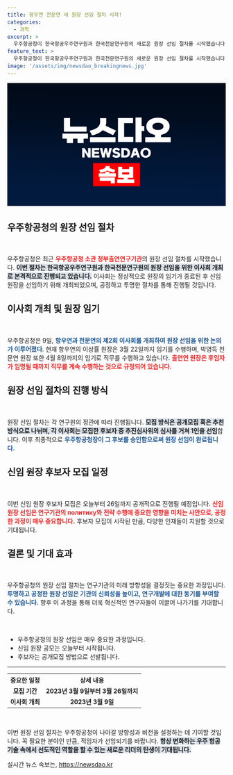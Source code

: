 ```yaml
---
title: 항우연 천문연 새 원장 선임 절차 시작!
categories:
  - 과학
excerpt: >
  우주항공청이 한국항공우주연구원과 한국천문연구원의 새로운 원장 선임 절차를 시작했습니다! 이사회는 임기가 만료된 원장의 후임자를 공개 모집하며, 과연 어떤 인물이 우주 탐사의 미래를 이끌게 될까요? 클릭하여 자세히 알아보세요!
feature_text: >
  우주항공청이 한국항공우주연구원과 한국천문연구원의 새로운 원장 선임 절차를 시작했습니다! 이사회는 임기가 만료된 원장의 후임자를 공개 모집하며, 과연 어떤 인물이 우주 탐사의 미래를 이끌게 될까요? 클릭하여 자세히 알아보세요!
image: '/assets/img/newsdao_breakingnews.jpg'
---
```


<p><img src="/assets/img/newsdao_breakingnews.jpg" alt="ontimetimes 속보" /></p>

<h2 data-ke-size="size26">우주항공청의 원장 선임 절차</h2>

<p data-ke-size="size16">&nbsp;</p>

<p>우주항공청은 최근 <b><span style="color: #ee2323;">우주항공청 소관 정부출연연구기관</span></b>의 원장 선임 절차를 시작했습니다. <b><span style="background-color: #21538527;">이번 절차는 한국항공우주연구원과 한국천문연구원의 원장 선임을 위한 이사회 개최로 본격적으로 진행되고 있습니다.</span></b> 이사회는 정상적으로 원장의 임기가 종료된 후 신임 원장을 선임하기 위해 개최되었으며, 공정하고 투명한 절차를 통해 진행될 것입니다.</p>

<h2 data-ke-size="size26">이사회 개최 및 원장 임기</h2>

<p data-ke-size="size16">&nbsp;</p>

<p>우주항공청은 9일, <b><span style="color: #1a5490;">항우연과 천문연의 제2회 이사회를 개최하여 원장 선임을 위한 논의가 이루어졌다</span></b>. 현재 항우연의 이상률 원장은 3월 22일까지 임기를 수행하며, 박영득 천문연 원장 또한 4월 8일까지의 임기로 직무를 수행하고 있습니다. <b><span style="color: #ee2323;">출연연 원장은 후임자가 임명될 때까지 직무를 계속 수행하는 것으로 규정되어 있습니다.</span></b></p>

<h2 data-ke-size="size26">원장 선임 절차의 진행 방식</h2>

<p data-ke-size="size16">&nbsp;</p>

<p>원장 선임 절차는 각 연구원의 정관에 따라 진행됩니다. <b><span style="background-color: #21538527;">모집 방식은 공개모집 혹은 추천방식으로 나뉘며, 각 이사회는 모집한 후보자 중 추진심사위의 심사를 거쳐 1인을 선임</span></b>합니다. 이후 최종적으로 <b><span style="color: #1a5490;">우주항공청장이 그 후보를 승인함으로써 원장 선임이 완료됩니다.</span></b></p>

<h2 data-ke-size="size26">신임 원장 후보자 모집 일정</h2>

<p data-ke-size="size16">&nbsp;</p>

<p>이번 신임 원장 후보자 모집은 오늘부터 26일까지 공개적으로 진행될 예정입니다. <b><span style="color: #ee2323;">신임 원장 선임은 연구기관의 политику와 전략 수행에 중요한 영향을 미치는 사안으로, 공정한 과정이 매우 중요합니다.</span></b> 후보자 모집이 시작된 만큼, 다양한 인재들이 지원할 것으로 기대됩니다.</p>

<h2 data-ke-size="size26">결론 및 기대 효과</h2>

<p data-ke-size="size16">&nbsp;</p>

<p>우주항공청의 원장 선임 절차는 연구기관의 미래 방향성을 결정짓는 중요한 과정입니다. <b><span style="color: #1a5490;">투명하고 공정한 원장 선임은 기관의 신뢰성을 높이고, 연구개발에 대한 동기를 부여할 수 있습니다.</span></b> 향후 이 과정을 통해 더욱 혁신적인 연구자들이 이끌어 나가기를 기대합니다. </p>

<p data-ke-size="size16">&nbsp;</p>

<ul>
    <li>우주항공청의 원장 선임은 매우 중요한 과정입니다.</li>
    <li>신임 원장 공모는 오늘부터 시작됩니다.</li>
    <li>후보자는 공개모집 방법으로 선발됩니다.</li>
</ul>

<hr>

<table style="width: 100%;">
    <tr>
        <th>중요한 일정</th>
        <th>상세 내용</th>
    </tr>
    <tr>
        <td style="text-align: center; height: 17px;"><b>모집 기간</b></td>
        <td style="text-align: center; height: 17px;"><b>2023년 3월 9일부터 3월 26일까지</b></td>
    </tr>
    <tr>
        <td style="text-align: center; height: 17px;"><b>이사회 개최</b></td>
        <td style="text-align: center; height: 17px;"><b>2023년 3월 9일</b></td>
    </tr>
</table>

<p data-ke-size="size16">&nbsp;</p>

<p>이번 원장 선임 절차는 우주항공청이 나아갈 방향성과 비전을 설정하는 데 기여할 것입니다. 꼭 필요한 분야인 만큼, 적임자가 선임되기를 바랍니다. <b><span style="background-color: #21538527;">항상 변화하는 우주 항공 기술 속에서 선도적인 역할을 할 수 있는 새로운 리더의 탄생이 기대됩니다.</span></b></p>
실시간 뉴스 속보는, <a href="https://newsdao.kr" rel="dofollow">https://newsdao.kr</a>


